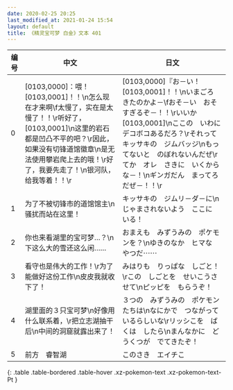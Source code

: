 ```yaml
---
date: 2020-02-25 20:25
last_modified_at: 2021-01-24 15:54
layout: default
title: 《精灵宝可梦 白金》文本 401
---
```

| 编号 | 中文 | 日文 |
| ---- | ---- | ---- |
| 0 | [0103,0000]：喂！[0103,0001]！！\n怎么现在才来啊\f太慢了，实在是太慢了！！\r听好了，[0103,0001]\n这里的岩石都是凹凸不平的吧？\r因此，如果没有切锋道馆徽章\n是无法使用攀岩爬上去的哦！\r好了，我要先走了！\n银河队，给我等着！！\r | [0103,0000]『お－い！　[0103,0001]！！\nいまごろ　きたのかよ－\fおそ－い　おそすぎるぞ－！！\rいいか　[0103,0001]\nここの　いわに　デコボコあるだろ？\rそれって　キッサキの　ジムバッジ\nもってないと　のぼれないんだぜ\rてか　オレ　さきに　いくからな－！\nギンガだん　まってろだぜ－！！\r |
| 1 | 为了不被切锋市的道馆馆主\n骚扰而站在这里！ | キッサキの　ジムリ－ダ－に\nじゃまされないよう　ここに　いる！ |
| 2 | 你也来看湖里的宝可梦…？\n下这么大的雪还这么闲…… | おまえも　みずうみの　ポケモンを？\nゆきのなか　ヒマな　やつだ⋯⋯ |
| 3 | 看守也是伟大的工作！\r为了能做好这份工作\n皮皮我就收下了！ | みはりも　りっぱな　しごと！\rこの　しごとを　せいこうさせて\nピッピを　もらうぞ！ |
| 4 | 湖里面的３只宝可梦\n好像用什么联系着，\r把立志湖抽干后\n中间的洞窟就露出来了！ | ３つの　みずうみの　ポケモンたちは\nなにかで　つながっているらしいな\rリッシこを　ばくは　したら\nまんなかに　どうくつが　でてきたぞ！ |
| 5 | 前方　睿智湖 | このさき　エイチこ |
{: .table .table-bordered .table-hover .xz-pokemon-text .xz-pokemon-text-Pt }